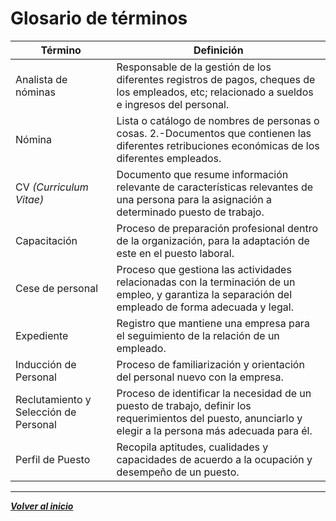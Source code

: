 # Glosario de términos
| Término                                | Definición                                                                                                                                                    |
|----------------------------------------|---------------------------------------------------------------------------------------------------------------------------------------------------------------|
| Analista de nóminas                    | Responsable de la gestión de los diferentes registros de pagos, cheques de los empleados, etc; relacionado a sueldos e ingresos del personal.              |
| Nómina                                 | Lista o catálogo de nombres de personas o cosas. 2.-Documentos que contienen las diferentes retribuciones económicas de los diferentes empleados.          |
| CV *(Curriculum Vitae)*                | Documento que resume información relevante de características relevantes de una persona para la asignación a determinado puesto de trabajo.               |
| Capacitación                           | Proceso de preparación profesional dentro de la organización, para la adaptación de este en el puesto laboral.                                            |
| Cese de personal                       | Proceso que gestiona las actividades relacionadas con la terminación de un empleo, y garantiza la separación del empleado de forma adecuada y legal.      |
| Expediente                             | Registro que mantiene una empresa para el seguimiento de la relación de un empleado.                                                                      |
| Inducción de Personal                  | Proceso de familiarización y orientación del personal nuevo con la empresa.                                                                               |
| Reclutamiento y Selección de Personal  | Proceso de identificar la necesidad de un puesto de trabajo, definir los requerimientos del puesto, anunciarlo y elegir a la persona más adecuada para él. |
| Perfil de Puesto                       | Recopila aptitudes, cualidades y capacidades de acuerdo a la ocupación y desempeño de un puesto.                                                          |
---
***[Volver al inicio](README.md)***